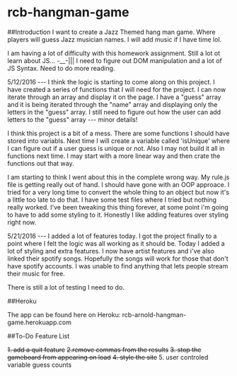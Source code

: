 # rcb-hangman-game
##Introduction
I want to create a Jazz Themed hang man game. Where players will guess Jazz musician names. I will add music if I have time lol.

I am having a lot of difficulty with this homework assignment. Still a lot ot learn about JS... -__-||| I need to figure out DOM manipulation and a lot of JS Syntax. Need to do more reading.

5/12/2016 --- I think the logic is starting to come along on this project. I have created a series of functions that I will need for the project. I can now iterate through an array and display it on the page. I have a "guess" array and it is being iterated through the "name" array and displaying only the letters in the "guess" array. I still need to figure out how the user can add letters to the "guess" array --- minor details! 

I think this project is a bit of a mess. There are some functions I should have stored into variabls. Next time I will create a variable called 'isUnique' where I can figure out if a user guess is unique or not. Also I may not build it all in functions next time. I may start with a more linear way and then crate the functions out that way. 

I am starting to think I went about this in the complete wrong way. My rule.js file is getting really out of hand. I should have gone with an OOP approace. I tried for a very long time to convert the whole thing to an object but now it's a little too late to do that. I  have some test files where I tried but nothing really worked. I've been tweaking this thing forever, at some point i'm going to have to add some styling to it. Honestly I like adding features over styling right now. 

5/21/2016 --- I added a lot of features today. I got the project finally to a point where I felt the logic was all working as it should be. Today I added a lot of styling and extra features. I now have artist features and i've also linked their spotify songs. Hopefully the songs will work for those that don't have spotify accounts. I was unable to find anything that lets people stream their music for free. 

There is still a lot of testing I need to do. 

##Heroku

The app can be found here on Heroku:
rcb-arnold-hangman-game.herokuapp.com

##To-Do Feature List

~~1. add a quit feature~~
~~2.remove commas from the results~~
~~3. stop the gameboard from appearing on load~~
~~4. style the site~~
5. user controled variable guess counts